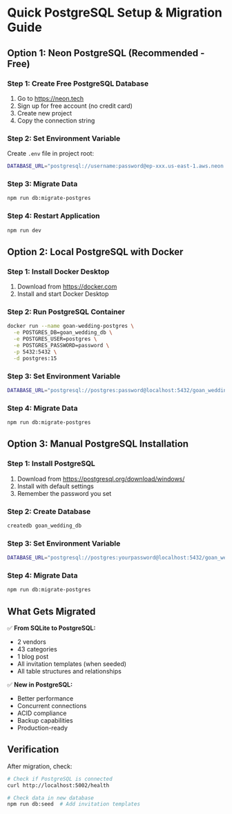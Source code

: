 # Quick PostgreSQL Setup & Migration Guide

## Option 1: Neon PostgreSQL (Recommended - Free)

### Step 1: Create Free PostgreSQL Database
1. Go to https://neon.tech
2. Sign up for free account (no credit card)
3. Create new project
4. Copy the connection string

### Step 2: Set Environment Variable
Create `.env` file in project root:
```bash
DATABASE_URL="postgresql://username:password@ep-xxx.us-east-1.aws.neon.tech/dbname?sslmode=require"
```

### Step 3: Migrate Data
```bash
npm run db:migrate-postgres
```

### Step 4: Restart Application
```bash
npm run dev
```

## Option 2: Local PostgreSQL with Docker

### Step 1: Install Docker Desktop
1. Download from https://docker.com
2. Install and start Docker Desktop

### Step 2: Run PostgreSQL Container
```bash
docker run --name goan-wedding-postgres \
  -e POSTGRES_DB=goan_wedding_db \
  -e POSTGRES_USER=postgres \
  -e POSTGRES_PASSWORD=password \
  -p 5432:5432 \
  -d postgres:15
```

### Step 3: Set Environment Variable
```bash
DATABASE_URL="postgresql://postgres:password@localhost:5432/goan_wedding_db"
```

### Step 4: Migrate Data
```bash
npm run db:migrate-postgres
```

## Option 3: Manual PostgreSQL Installation

### Step 1: Install PostgreSQL
1. Download from https://postgresql.org/download/windows/
2. Install with default settings
3. Remember the password you set

### Step 2: Create Database
```bash
createdb goan_wedding_db
```

### Step 3: Set Environment Variable
```bash
DATABASE_URL="postgresql://postgres:yourpassword@localhost:5432/goan_wedding_db"
```

### Step 4: Migrate Data
```bash
npm run db:migrate-postgres
```

## What Gets Migrated

✅ **From SQLite to PostgreSQL:**
- 2 vendors
- 43 categories  
- 1 blog post
- All invitation templates (when seeded)
- All table structures and relationships

✅ **New in PostgreSQL:**
- Better performance
- Concurrent connections
- ACID compliance
- Backup capabilities
- Production-ready

## Verification

After migration, check:
```bash
# Check if PostgreSQL is connected
curl http://localhost:5002/health

# Check data in new database
npm run db:seed  # Add invitation templates
```
